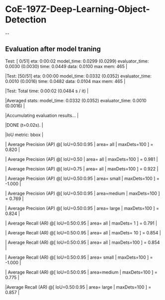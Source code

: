 # CoE-197Z-Deep-Learning-Object-Detection


--
## Evaluation after model traning
Test:  [ 0/51]  eta: 0:00:02  model_time: 0.0299 (0.0299)  evaluator_time: 0.0030 (0.0030)  time: 0.0449  data: 0.0100  max mem: 465 |

|Test:  [50/51]  eta: 0:00:00  model_time: 0.0332 (0.0352)  evaluator_time: 0.0010 (0.0016)  time: 0.0482  data: 0.0104  max mem: 465 |

|Test: Total time: 0:00:02 (0.0484 s / it) |

|Averaged stats: model_time: 0.0332 (0.0352)  evaluator_time: 0.0010 (0.0016) |

|Accumulating evaluation results... |

|DONE (t=0.02s). |

|IoU metric: bbox |

| Average Precision  (AP) @[ IoU=0.50:0.95 | area=   all | maxDets=100 ] = 0.820 |
 
| Average Precision  (AP) @[ IoU=0.50      | area=   all | maxDets=100 ] = 0.981 |
 
| Average Precision  (AP) @[ IoU=0.75      | area=   all | maxDets=100 ] = 0.922 |
 
| Average Precision  (AP) @[ IoU=0.50:0.95 | area= small | maxDets=100 ] = -1.000 |
 
| Average Precision  (AP) @[ IoU=0.50:0.95 | area=medium | maxDets=100 ] = 0.769 |
 
| Average Precision  (AP) @[ IoU=0.50:0.95 | area= large | maxDets=100 ] = 0.824 |
 
| Average Recall     (AR) @[ IoU=0.50:0.95 | area=   all | maxDets=  1 ] = 0.791 |
 
| Average Recall     (AR) @[ IoU=0.50:0.95 | area=   all | maxDets= 10 ] = 0.854 |
 
| Average Recall     (AR) @[ IoU=0.50:0.95 | area=   all | maxDets=100 ] = 0.854 |
 
| Average Recall     (AR) @[ IoU=0.50:0.95 | area= small | maxDets=100 ] = -1.000 |
 
| Average Recall     (AR) @[ IoU=0.50:0.95 | area=medium | maxDets=100 ] = 0.775 |
 
|Average Recall     (AR) @[ IoU=0.50:0.95 | area= large | maxDets=100 ] = 0.857 |
